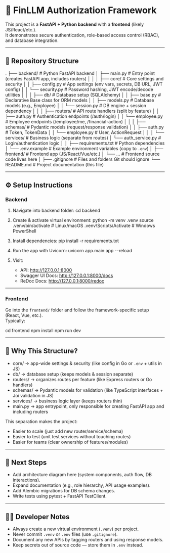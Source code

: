 # 🏦 FinLLM Authorization Framework

This project is a **FastAPI + Python backend** with a **frontend** (likely JS/React/etc.).  
It demonstrates secure authentication, role-based access control (RBAC), and database integration.

---

## 📂 Repository Structure

.
├── backend/                 # Python FastAPI backend
│   ├── main.py              # Entry point (creates FastAPI app, includes routers)
│   │
│   ├── core/                # Core settings and security
│   │   ├── config.py        # App settings (env vars, secrets, DB URL, JWT config)
│   │   └── security.py      # Password hashing, JWT encode/decode utilities
│   │
│   ├── db/                  # Database setup (SQLAlchemy)
│   │   ├── base.py          # Declarative Base class for ORM models
│   │   ├── models.py        # Database models (e.g., Employee)
│   │   └── session.py       # DB engine + session dependency
│   │
│   ├── routers/             # API route handlers (split by feature)
│   │   ├── auth.py          # Authentication endpoints (/auth/login)
│   │   └── employee.py      # Employee endpoints (/employee/me, /financial-action)
│   │
│   ├── schemas/             # Pydantic models (request/response validation)
│   │   ├── auth.py          # Token, TokenData
│   │   └── employee.py      # User, ActionRequest
│   │
│   └── services/            # Business logic (separate from routes)
│       └── auth_service.py  # Login/authentication logic
│
│   ├── requirements.txt     # Python dependencies
│   └── .env.example         # Example environment variables (copy to `.env`)
│
├── frontend/                # Frontend app (JS/React/Vue/etc.)
│   └── ...                  # Frontend source code lives here
│
├── .gitignore               # Files and folders Git should ignore
└── README.md                # Project documentation (this file)

---

## ⚙️ Setup Instructions

### Backend

1. Navigate into backend folder:
   cd backend

2. Create & activate virtual environment:
   python -m venv .venv
   source .venv/bin/activate     # Linux/macOS
   .venv\\Scripts\\Activate        # Windows PowerShell

3. Install dependencies:
   pip install -r requirements.txt

4. Run the app with Uvicorn:
   uvicorn app.main:app --reload

5. Visit:
   - API: http://127.0.0.1:8000
   - Swagger UI Docs: http://127.0.0.1:8000/docs
   - ReDoc Docs: http://127.0.0.1:8000/redoc

---

### Frontend

Go into the `frontend/` folder and follow the framework-specific setup (React, Vue, etc.).  
Typically:

cd frontend
npm install
npm run dev

---

## 🧩 Why This Structure?

- core/ → app-wide settings & security (like config in Go or `.env` + utils in JS)  
- db/ → database setup (keeps models & session separate)  
- routers/ → organizes routes per feature (like Express routers or Go handlers)  
- schemas/ → Pydantic models for validation (like TypeScript interfaces + Joi validation in JS)  
- services/ → business logic layer (keeps routers thin)  
- main.py → app entrypoint, only responsible for creating FastAPI app and including routers  

This separation makes the project:
- Easier to scale (just add new router/service/schema)  
- Easier to test (unit test services without touching routes)  
- Easier for teams (clear ownership of features/modules)  

---

## 📌 Next Steps
- Add architecture diagram here (system components, auth flow, DB interactions).  
- Expand documentation (e.g., role hierarchy, API usage examples).  
- Add Alembic migrations for DB schema changes.  
- Write tests using pytest + FastAPI TestClient.  

---

## 🧑‍💻 Developer Notes
- Always create a new virtual environment (`.venv`) per project.  
- Never commit `.venv` or `.env` files (use `.gitignore`).  
- Document any new APIs by tagging routers and using response models.  
- Keep secrets out of source code — store them in `.env` instead.  
